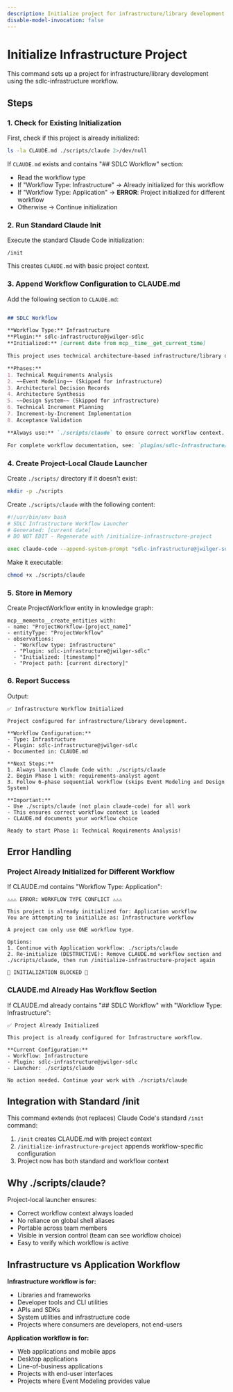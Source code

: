 ```yaml
---
description: Initialize project for infrastructure/library development workflow
disable-model-invocation: false
---
```


# Initialize Infrastructure Project

This command sets up a project for infrastructure/library development using the sdlc-infrastructure workflow.

## Steps

### 1. Check for Existing Initialization

First, check if this project is already initialized:

```bash
ls -la CLAUDE.md ./scripts/claude 2>/dev/null
```

If `CLAUDE.md` exists and contains "## SDLC Workflow" section:
- Read the workflow type
- If "Workflow Type: Infrastructure" → Already initialized for this workflow
- If "Workflow Type: Application" → **ERROR**: Project initialized for different workflow
- Otherwise → Continue initialization

### 2. Run Standard Claude Init

Execute the standard Claude Code initialization:

```
/init
```

This creates `CLAUDE.md` with basic project context.

### 3. Append Workflow Configuration to CLAUDE.md

Add the following section to `CLAUDE.md`:

```markdown

## SDLC Workflow

**Workflow Type:** Infrastructure
**Plugin:** sdlc-infrastructure@jwilger-sdlc
**Initialized:** [current date from mcp__time__get_current_time]

This project uses technical architecture-based infrastructure/library development workflow.

**Phases:**
1. Technical Requirements Analysis
2. ~~Event Modeling~~ (Skipped for infrastructure)
3. Architectural Decision Records
4. Architecture Synthesis
5. ~~Design System~~ (Skipped for infrastructure)
6. Technical Increment Planning
7. Increment-by-Increment Implementation
8. Acceptance Validation

**Always use:** `./scripts/claude` to ensure correct workflow context.

For complete workflow documentation, see: `plugins/sdlc-infrastructure/system-prompt.md`
```

### 4. Create Project-Local Claude Launcher

Create `./scripts/` directory if it doesn't exist:

```bash
mkdir -p ./scripts
```

Create `./scripts/claude` with the following content:

```bash
#!/usr/bin/env bash
# SDLC Infrastructure Workflow Launcher
# Generated: [current date]
# DO NOT EDIT - Regenerate with /initialize-infrastructure-project

exec claude-code --append-system-prompt "sdlc-infrastructure@jwilger-sdlc" "$@"
```

Make it executable:

```bash
chmod +x ./scripts/claude
```

### 5. Store in Memory

Create ProjectWorkflow entity in knowledge graph:

```
mcp__memento__create_entities with:
- name: "ProjectWorkflow-[project_name]"
- entityType: "ProjectWorkflow"
- observations:
  - "Workflow type: Infrastructure"
  - "Plugin: sdlc-infrastructure@jwilger-sdlc"
  - "Initialized: [timestamp]"
  - "Project path: [current directory]"
```

### 6. Report Success

Output:

```
✅ Infrastructure Workflow Initialized

Project configured for infrastructure/library development.

**Workflow Configuration:**
- Type: Infrastructure
- Plugin: sdlc-infrastructure@jwilger-sdlc
- Documented in: CLAUDE.md

**Next Steps:**
1. Always launch Claude Code with: ./scripts/claude
2. Begin Phase 1 with: requirements-analyst agent
3. Follow 6-phase sequential workflow (skips Event Modeling and Design System)

**Important:**
- Use ./scripts/claude (not plain claude-code) for all work
- This ensures correct workflow context is loaded
- CLAUDE.md documents your workflow choice

Ready to start Phase 1: Technical Requirements Analysis!
```

## Error Handling

### Project Already Initialized for Different Workflow

If CLAUDE.md contains "Workflow Type: Application":

```
⚠️⚠️⚠️ ERROR: WORKFLOW TYPE CONFLICT ⚠️⚠️⚠️

This project is already initialized for: Application workflow
You are attempting to initialize as: Infrastructure workflow

A project can only use ONE workflow type.

Options:
1. Continue with Application workflow: ./scripts/claude
2. Re-initialize (DESTRUCTIVE): Remove CLAUDE.md workflow section and ./scripts/claude, then run /initialize-infrastructure-project again

🛑 INITIALIZATION BLOCKED 🛑
```

### CLAUDE.md Already Has Workflow Section

If CLAUDE.md already contains "## SDLC Workflow" with "Workflow Type: Infrastructure":

```
✅ Project Already Initialized

This project is already configured for Infrastructure workflow.

**Current Configuration:**
- Workflow: Infrastructure
- Plugin: sdlc-infrastructure@jwilger-sdlc
- Launcher: ./scripts/claude

No action needed. Continue your work with ./scripts/claude
```

## Integration with Standard /init

This command extends (not replaces) Claude Code's standard `/init` command:

1. `/init` creates CLAUDE.md with project context
2. `/initialize-infrastructure-project` appends workflow-specific configuration
3. Project now has both standard and workflow context

## Why ./scripts/claude?

Project-local launcher ensures:
- Correct workflow context always loaded
- No reliance on global shell aliases
- Portable across team members
- Visible in version control (team can see workflow choice)
- Easy to verify which workflow is active

## Infrastructure vs Application Workflow

**Infrastructure workflow is for:**
- Libraries and frameworks
- Developer tools and CLI utilities
- APIs and SDKs
- System utilities and infrastructure code
- Projects where consumers are developers, not end-users

**Application workflow is for:**
- Web applications and mobile apps
- Desktop applications
- Line-of-business applications
- Projects with end-user interfaces
- Projects where Event Modeling provides value
